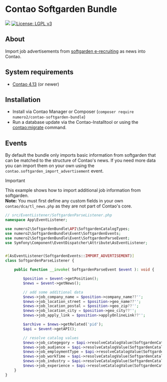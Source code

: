 Contao Softgarden Bundle
=======================

[![](https://img.shields.io/packagist/v/numero2/contao-softgarden-bundle.svg?style=flat-square)](https://packagist.org/packages/numero2/contao-softgarden-bundle) [![License: LGPL v3](https://img.shields.io/badge/License-LGPL%20v3-blue.svg?style=flat-square)](http://www.gnu.org/licenses/lgpl-3.0)

About
--

Import job advertisements from [softgarden e-recruiting](https://softgarden.com/) as news into Contao.

System requirements
--

* [Contao 4.13](https://github.com/contao/contao) (or newer)

Installation
--

* Install via Contao Manager or Composer (`composer require numero2/contao-softgarden-bundle`)
* Run a database update via the Contao-Installtool or using the [contao:migrate](https://docs.contao.org/dev/reference/commands/) command.

Events
--

By default the bundle only imports basic information from softgarden that can be matched to the structure of Contao's news. If you need more data you can import them on your own using the `contao.softgarden_import_advertisement` event.

> [!IMPORTANT]
> This example shows how to import additional job information from softgarden.<br>
> **Note:** You must first define any custom fields in your own `contao/dca/tl_news.php` as they are not part of Contao's core.

```php
// src/EventListener/SoftgardenParseListener.php
namespace App\EventListener;

use numero2\SoftgardenBundle\API\SoftgardenCatalogTypes;
use numero2\SoftgardenBundle\Event\SoftgardenEvents;
use numero2\SoftgardenBundle\Event\SoftgardenParseEvent;
use Symfony\Component\EventDispatcher\Attribute\AsEventListener;


#[AsEventListener(SoftgardenEvents::IMPORT_ADVERTISEMENT)]
class SoftgardenParseListener {

    public function __invoke( SoftgardenParseEvent $event ): void {

        $position = $event->getPosition();
        $news = $event->getNews();

        // add some additional data
        $news->job_company_name = $position->company_name??'';
        $news->job_location_street = $position->geo_name??'';
        $news->job_location_postal = $position->geo_zip??'';
        $news->job_location_city = $position->geo_city??'';
        $news->job_apply_link = $position->applyOnlineLink??'';

        $archive = $news->getRelated('pid');
        $api = $event->getAPI();

        // resolve catalog values
        $news->job_categegory = $api->resolveCatalogValue(SoftgardenCatalogTypes::jobCategory, $position->jobCategories[0], $archive->softgarden_language)??'';
        $news->job_audience = $api->resolveCatalogValue(SoftgardenCatalogTypes::audience, $position->audiences[0], $archive->softgarden_language)??'';
        $news->job_employmentType = $api->resolveCatalogValue(SoftgardenCatalogTypes::employmentType, $position->employmentTypes[0], $archive->softgarden_language)??'';
        $news->job_workTime = $api->resolveCatalogValue(SoftgardenCatalogTypes::workingHours, $position->workTimes[0], $archive->softgarden_language)??'';
        $news->job_industry = $api->resolveCatalogValue(SoftgardenCatalogTypes::positionIndustry, $position->industries[0], $archive->softgarden_language)??'';
        $news->job_experience = $api->resolveCatalogValue(SoftgardenCatalogTypes::workExperience, $position->workExperiences[0], $archive->softgarden_language)??'';
    }
}
```